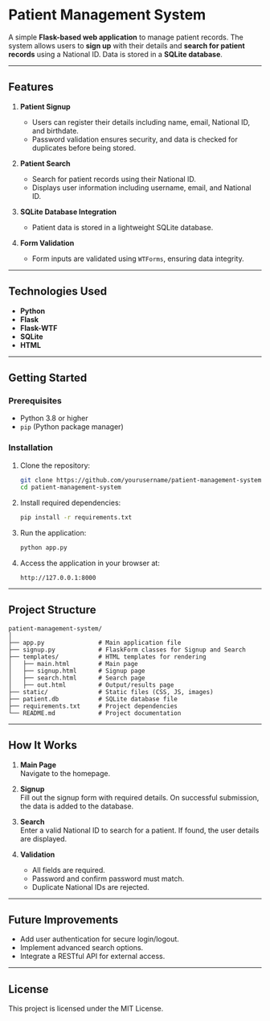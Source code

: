 
# Patient Management System  

A simple **Flask-based web application** to manage patient records. The system allows users to **sign up** with their details and **search for patient records** using a National ID. Data is stored in a **SQLite database**.

---

## Features  

1. **Patient Signup**  
   - Users can register their details including name, email, National ID, and birthdate.  
   - Password validation ensures security, and data is checked for duplicates before being stored.  

2. **Patient Search**  
   - Search for patient records using their National ID.  
   - Displays user information including username, email, and National ID.  

3. **SQLite Database Integration**  
   - Patient data is stored in a lightweight SQLite database.  

4. **Form Validation**  
   - Form inputs are validated using `WTForms`, ensuring data integrity.  

---

## Technologies Used  

- **Python**  
- **Flask**  
- **Flask-WTF**  
- **SQLite**  
- **HTML**  

---

## Getting Started  

### Prerequisites  

- Python 3.8 or higher  
- `pip` (Python package manager)  

### Installation  

1. Clone the repository:  
   ```bash
   git clone https://github.com/yourusername/patient-management-system.git
   cd patient-management-system
   ```  

2. Install required dependencies:  
   ```bash
   pip install -r requirements.txt
   ```  

3. Run the application:  
   ```bash
   python app.py
   ```  

4. Access the application in your browser at:  
   ```plaintext
   http://127.0.0.1:8000
   ```  

---

## Project Structure  

```plaintext
patient-management-system/
│
├── app.py               # Main application file
├── signup.py            # FlaskForm classes for Signup and Search
├── templates/           # HTML templates for rendering
│   ├── main.html        # Main page
│   ├── signup.html      # Signup page
│   ├── search.html      # Search page
│   ├── out.html         # Output/results page
├── static/              # Static files (CSS, JS, images)
├── patient.db           # SQLite database file
├── requirements.txt     # Project dependencies
└── README.md            # Project documentation
```

---

## How It Works  

1. **Main Page**  
   Navigate to the homepage.  

2. **Signup**  
   Fill out the signup form with required details. On successful submission, the data is added to the database.  

3. **Search**  
   Enter a valid National ID to search for a patient. If found, the user details are displayed.  

4. **Validation**  
   - All fields are required.  
   - Password and confirm password must match.  
   - Duplicate National IDs are rejected.  

---

## Future Improvements  

- Add user authentication for secure login/logout.  
- Implement advanced search options.  
- Integrate a RESTful API for external access.  

---

## License  

This project is licensed under the MIT License.  
